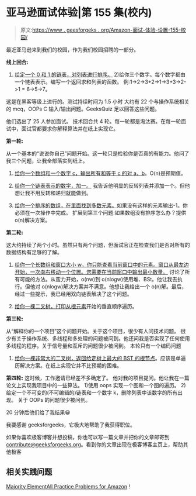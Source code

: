 # 亚马逊面试体验|第 155 集(校内)

> 原文:[https://www . geesforgeks . org/Amazon-面试-体验-设置-155-校园/](https://www.geeksforgeeks.org/amazon-interview-experience-set-155-campus/)

最近亚马逊来到我们的校园，作为我们校园招聘的一部分。

**线上回合:**

1) [给定一个 0 和 1 的链表，对列表进行排序。](https://practice.geeksforgeeks.org/problems/given-a-linked-list-of-0s-1s-and-2s-sort-it/1)
2)给你三个数字。每个数字都由一个链表表示。编写一个返回求和列表的函数。
例:1->2->3+2->1->3+3->2->1 = 6->5->7。

这是在黑客等级上进行的。测试持续时间为 1.5 小时
大约有 22 个与操作系统相关的 mcq，OOPs C 输入/输出问题。GeeksQuiz 足以回答这些问题。

他们选出了 25 人参加面试。
技术回合共 4 轮。每一轮都是淘汰赛。在每一轮面试中，面试官都要求你解释算法并在纸上实现它。

**第一轮:**

从一个基本的“说说你自己”问题开始。这一轮只是检验你是否真的有能力。他问了我三个问题，让我全部落实到纸上。
1) [给你一个数组和一个数字 c，输出所有和等于 c 的对 a，b](https://practice.geeksforgeeks.org/problems/key-pair/0)。O(n)是预期值。

2) [给你一个链表表示的数字，加一。](https://practice.geeksforgeeks.org/problems/add-1-to-a-number-represented-as-linked-list/1)
我告诉他明显的反转列表并添加一个。但他想让我不用反转和递归就能做到。

3) [给你一个排序的数组，在里面找到多数元素。](https://practice.geeksforgeeks.org/problems/majority-element/0)如果没有这样的元素输出-1。你必须在一次操作中完成。
扩展到第三个问题:如果数组没有排序怎么办？提供 o(n)解决方案。

**第二轮:**

这大约持续了两个小时。虽然只有两个问题，但面试官正在检查我们是否对所有的数据结构有足够的了解。

1) [给你一个长数组和窗口大小 w，你只能查看当前窗口中的元素。窗口从最左边开始，一次向右移动一个位置。您需要在当前窗口中输出最小数量。](https://practice.geeksforgeeks.org/problems/maximum-of-all-subarrays-of-size-k/0)
讨论了所有可能的方法。从蛮力开始，o(nw)到 o(nlogw)使用堆、BSt。他让我去执行。但他对 o(nlogw)解决方案并不满意。他想让我给出一个 o(n)解。最后，经过一些提示，我已经用双向链表解决了这个问题。

2) [给你一棵二叉树。打印从根元素](https://practice.geeksforgeeks.org/problems/print-a-binary-tree-in-vertical-order/1)开始的垂直顺序遍历。

**第三轮:**

从“解释你的一个项目”这个问题开始。关于这个项目，很少有人问技术问题。
很少有关于操作系统、多线程和多处理的问题被问到。他还问我是否实现了任何使用多线程的程序。关于信号量和互斥的问题很少被问到。
本轮只有一个编码问题
1) [给你一棵非常大的二叉树，返回给定树上最大的 BST 的根节点](https://practice.geeksforgeeks.org/problems/largest-bst/1)。应该是单遍历解决方案。在纸上实现它并不比预期的困难。

**第四轮:**
这时候，工作邀请已经差不多确定了。
他对我的项目提问。他让我在一篇论文上实现我项目中的一些算法。
1)使用 oops 实现一个图和一个图的遍历。
2)给定一个不可变的(不可编辑的)链表和一个数字 k，删除列表中该数字的所有出现。
关于 OOPs 的问题很少被问到。

20 分钟后他们给了我结果😀

我要感谢 geeksforgeeks，它极大地帮助了我获得职位。

如果你喜欢极客博客并想投稿，你也可以写一篇文章并把你的文章邮寄到 contribute@geeksforgeeks.org。看到你的文章出现在极客博客主页上，帮助其他极客

## 相关实践问题

[Majority Element](https://practice.geeksforgeeks.org/problems/majority-element/0)[All Practice Problems for Amazon](https://practice.geeksforgeeks.org/company/Amazon/) !